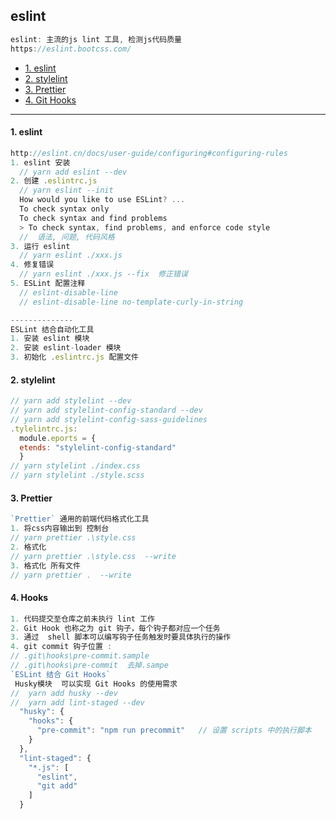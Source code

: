 ## eslint
```js
eslint: 主流的js lint 工具, 检测js代码质量
https://eslint.bootcss.com/
```

- [1. eslint](#1)
- [2. stylelint](#2)
- [3. Prettier](#3)
- [4. Git Hooks](#4)
--------

#### <div id='1'>1. eslint</div>
```js
http://eslint.cn/docs/user-guide/configuring#configuring-rules
1. eslint 安装 
  // yarn add eslint --dev
2. 创建 .eslintrc.js 
  // yarn eslint --init
  How would you like to use ESLint? ... 
  To check syntax only
  To check syntax and find problems
  > To check syntax, find problems, and enforce code style
  //  语法, 问题, 代码风格
3. 运行 eslint
  // yarn eslint ./xxx.js
4. 修复错误
  // yarn eslint ./xxx.js --fix  修正错误
5. ESLint 配置注释
  // eslint-disable-line
  // eslint-disable-line no-template-curly-in-string 

--------------
ESLint 结合自动化工具
1. 安装 eslint 模块
2. 安装 eslint-loader 模块
3. 初始化 .eslintrc.js 配置文件
```

#### <div id='2'>2. stylelint</div>
```js
// yarn add stylelint --dev
// yarn add stylelint-config-standard --dev
// yarn add stylelint-config-sass-guidelines
.tylelintrc.js: 
  module.eports = {
  etends: "stylelint-config-standard"
  }
// yarn stylelint ./index.css
// yarn stylelint ./style.scss
```

#### <div id='3'>3. Prettier</div>
```js
`Prettier` 通用的前端代码格式化工具
1. 将css内容输出到 控制台
// yarn prettier .\style.css  
2. 格式化
// yarn prettier .\style.css  --write
3. 格式化 所有文件
// yarn prettier .  --write
```

#### <div id='4'>4. Hooks</div>
```js
1. 代码提交至仓库之前未执行 lint 工作
2. Git Hook 也称之为 git 钩子，每个钩子都对应一个任务
3. 通过  shell 脚本可以编写钩子任务触发时要具体执行的操作
4. git commit 钩子位置 :
// .git\hooks\pre-commit.sample 
// .git\hooks\pre-commit  去掉.sampe
`ESLint 结合 Git Hooks`
 Husky模块  可以实现 Git Hooks 的使用需求
//  yarn add husky --dev
//  yarn add lint-staged --dev
  "husky": {
    "hooks": {
      "pre-commit": "npm run precommit"   // 设置 scripts 中的执行脚本
    }
  },
  "lint-staged": {
    "*.js": [
      "eslint",
      "git add"
    ]
  }
```